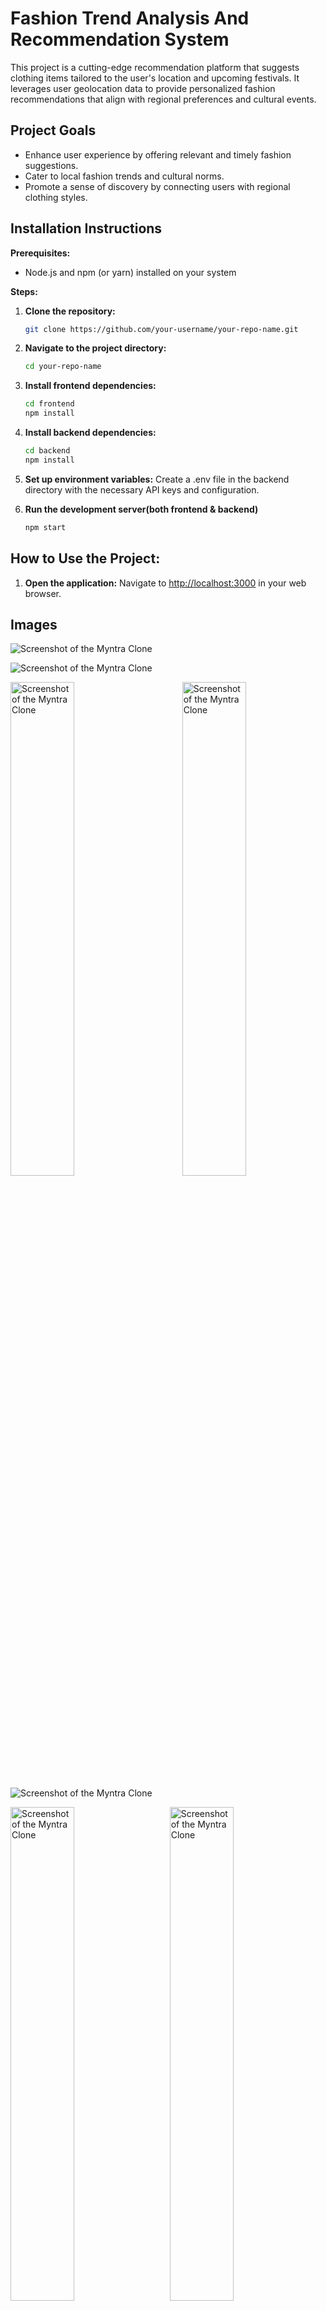 # Fashion Trend Analysis And Recommendation System

This project is a cutting-edge recommendation platform that suggests clothing items tailored to the user's location and upcoming festivals. It leverages user geolocation data to provide personalized fashion recommendations that align with regional preferences and cultural events.

## Project Goals

- Enhance user experience by offering relevant and timely fashion suggestions.
- Cater to local fashion trends and cultural norms.
- Promote a sense of discovery by connecting users with regional clothing styles.

## Installation Instructions

**Prerequisites:**

- Node.js and npm (or yarn) installed on your system

**Steps:**

1. **Clone the repository:**

   ```bash
   git clone https://github.com/your-username/your-repo-name.git

2. **Navigate to the project directory:**

     ```bash
    cd your-repo-name

3. **Install frontend dependencies:**
   
     ```bash
    cd frontend
    npm install


4. **Install backend dependencies:**
   ```bash
   cd backend
   npm install

5. **Set up environment variables:**
   Create a .env file in the backend directory with the necessary API keys and configuration.

6. **Run the development server(both frontend & backend)**
   ```bash
   npm start

## How to Use the Project:

1. **Open the application:** Navigate to [http://localhost:3000](http://localhost:3000) in your web browser.

## Images

![Screenshot of the Myntra Clone](/Screenshot1.png)

![Screenshot of the Myntra Clone](/Screenshot2.png)

<p float="left">
  <img src="/chatbot1.jpg" alt="Screenshot of the Myntra Clone" width="45%" />
  <span style="display: inline-block; width: 40px;"></span> <!-- Adjust width for spacing -->
  <img src="/chatbot4.png" alt="Screenshot of the Myntra Clone" width="45%" />
</p>


![Screenshot of the Myntra Clone](/data1.png)

<p float="left">
  <img src="/data2.png" alt="Screenshot of the Myntra Clone" width="45%" />
  <span style="display: inline-block; width: 20px;"></span> <!-- Adjust width for spacing -->
  <img src="/data4.png" alt="Screenshot of the Myntra Clone" width="45%" />
</p>
